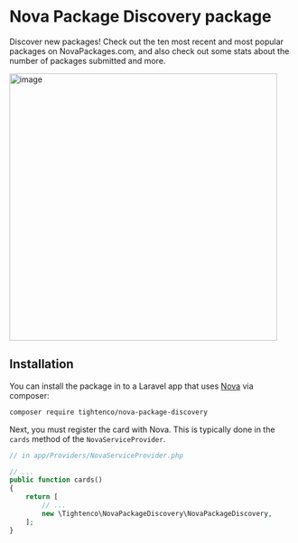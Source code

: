 # Nova Package Discovery package

Discover new packages! Check out the ten most recent and most popular packages on NovaPackages.com, and also check out some stats about the number of packages submitted and more.
 
<img width="474" alt="image" src="https://user-images.githubusercontent.com/151829/44622253-14538480-a883-11e8-896c-55b08a5c1280.png">

 
 ## Installation

You can install the package in to a Laravel app that uses [Nova](https://nova.laravel.com) via composer:

```bash
composer require tightenco/nova-package-discovery
```

Next, you must register the card with Nova. This is typically done in the `cards` method of the `NovaServiceProvider`.

```php
// in app/Providers/NovaServiceProvider.php

// ...
public function cards()
{
    return [
        // ...
        new \Tightenco\NovaPackageDiscovery\NovaPackageDiscovery,
    ];
}
```
